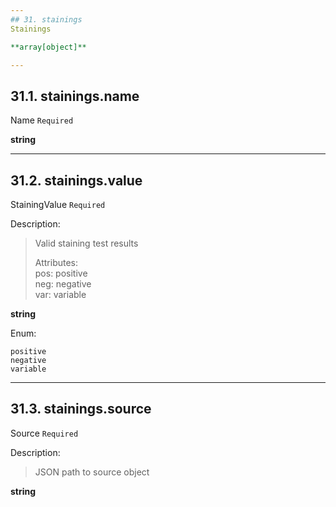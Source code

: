 ```yaml
---
## 31. stainings
Stainings  

**array[object]**

---
```

## 31.1. stainings.name
Name  `Required`

**string**

---
## 31.2. stainings.value
StainingValue  `Required`

Description:
> Valid staining test results  
>  
> Attributes:  
>     pos: positive  
>     neg: negative  
>     var: variable  

**string**

Enum:

	positive
	negative
	variable

---
## 31.3. stainings.source
Source  `Required`

Description:
> JSON path to source object  

**string**
